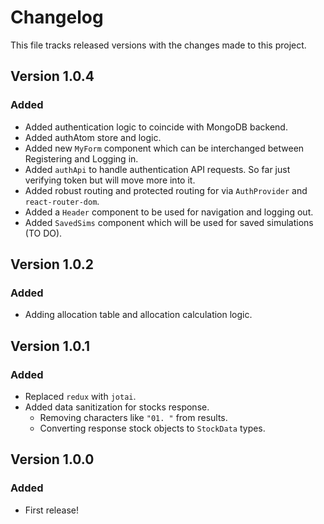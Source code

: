 # Changelog

This file tracks released versions with the changes made to this project.

## Version 1.0.4

### Added

- Added authentication logic to coincide with MongoDB backend.
- Added authAtom store and logic.
- Added new `MyForm` component which can be interchanged between Registering and Logging in.
- Added `authApi` to handle authentication API requests. So far just verifying token but will move more into it.
- Added robust routing and protected routing for via `AuthProvider` and `react-router-dom`.
- Added a `Header` component to be used for navigation and logging out.
- Added `SavedSims` component which will be used for saved simulations (TO DO).

## Version 1.0.2

### Added

- Adding allocation table and allocation calculation logic.

## Version 1.0.1

### Added

- Replaced `redux` with `jotai`.
- Added data sanitization for stocks response.
  - Removing characters like `"01. "` from results.
  - Converting response stock objects to `StockData` types.

## Version 1.0.0

### Added

- First release!
